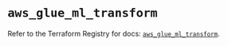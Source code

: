 # `aws_glue_ml_transform`

Refer to the Terraform Registry for docs: [`aws_glue_ml_transform`](https://registry.terraform.io/providers/hashicorp/aws/6.13.0/docs/resources/glue_ml_transform).

